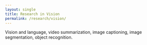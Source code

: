 ```yaml
---
layout: single
title: Research in Vision
permalink: /research/vision/
---
```


Vision and language, video summarization, image captioning, image segmentation, object recognition.